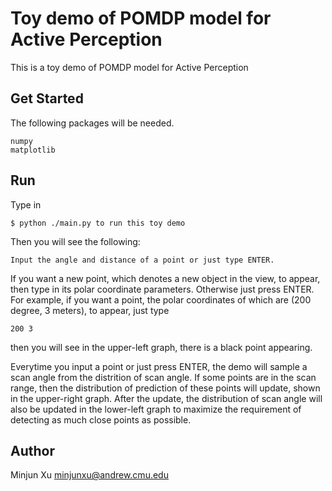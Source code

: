 # Toy demo of POMDP model for Active Perception
This is a toy demo of POMDP model for Active Perception

## Get Started
The following packages will be needed.
```
numpy
matplotlib
```

## Run
Type in 
```
$ python ./main.py to run this toy demo
```

Then you will see the following:

```
Input the angle and distance of a point or just type ENTER.
```
If you want a new point, which denotes a new object in the view, to appear, 
then type in its polar coordinate parameters. Otherwise just press ENTER.
For example, if you want a point, the polar coordinates of which are 
(200 degree, 3 meters), to appear, just type
```
200 3
```
then you will see in the upper-left graph, there is a black point appearing.

Everytime you input a point or just press ENTER, the demo will sample a scan angle
from the distrition of scan angle. If some points are in the scan range, then the
distribution of prediction of these points will update, shown in the upper-right
graph. After the update, the distribution of scan angle will also be updated in 
the lower-left graph to maximize the requirement of detecting as much close 
points as possible.

## Author
Minjun Xu  minjunxu@andrew.cmu.edu
